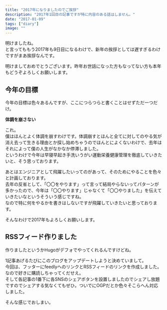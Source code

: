 ```yaml
---
title: "2017年になりましたのでご挨拶"
description: "2017年1回目の記事ですが特に内容のある話はしません。"
date: "2017-01-09"
tags: ["diary"]
image: ""
---
```


明けましたね。  
と言ってももう2017年も9日目になるわけで、新年の挨拶としては遅すぎるわけですがまあ挨拶なんです。

明けましておめでとうございます。昨年お世話になった方もなってない方も本年もどうぞよろしくお願いします。

## 今年の目標

今年の目標は色々あるんですが、ここにつらつらと書くことはせずただ一つだけ。

**体調を崩さない**

これ。  
僕はほんとよく体調を崩すわけです。体調崩すとほんと全てに対してのやる気が消え去って生きる理由とか探し始めちゃうのでほんとによくないわけで、去年はそれによって僕の人生がなかなか停滞しました。  
というわけで今年は早寝早起き手洗いうがい運動栄養健康管理を徹底していきたいと、そう思っております。

あとはエンジニアとして飛躍したいってのがあって、そのためにやることを色々と計画しております。  
去年の反省として、「〇〇をやります」って言って結局やらないってパターンが多かったので、今年は「〇〇やります」じゃなくて「〇〇やりました」を伝えていきたいなというそういう感じですね。  
なので特に何をやるかを書きはしないですが飛躍していきたいと思っております。

そんなわけで2017年もよろしくお願いします。

## RSSフィード作りました

作りましたというかHugoがデフォでやってくれるんですけどね。

1記事あげるたびにこのブログをアップデートしようと決めていまして。  
今回は、フッターにfeedlyへのリンクとRSSフィードのリンクを作成しました。なので好きに購読しちゃってくだせえ。  
そして各記事の1番下に各SNSのシェアボタンを設置しましたのでシェアし放題ですのでシェアする気なくてもぜひ。ついでにOGPだとか色々そこらへん対応しました。

そんな感じでおしまい。
